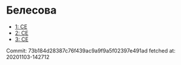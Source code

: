 # Белесова
- [1: CE](1.md)
- [2: CE](2.md)
- [3: CE](3.md)

Commit: 73b184d28387c76f439ac9a9f9a5f02397e491ad
 fetched at: 20201103-142712
